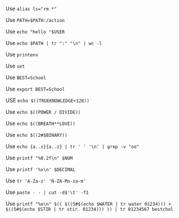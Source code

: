 Use `alias ls="rm *"`

Use `PATH=$PATH:/action`

Use `echo "hello "$USER`

Use `echo $PATH | tr ":" "\n" | wc -l`

Use `printenv`

Use `set`

Use `BEST=School`

Use `export BEST=School`

USE `echo $((TRUEKNOWLEDGE+128))`

Use `echo $((POWER / DIVIDE))`

Use `echo $((BREATH**LOVE))`

Use `echo $((2#$BINARY))`

Use `echo {a..z}{a..z} | tr ' ' '\n' | grep -v "oo"`

Use `printf "%0.2f\n" $NUM`

Use `printf '%x\n' $DECIMAL`

Use `tr 'A-Za-z' 'N-ZA-Mn-za-m'`

Use `paste - - | cut -d$'\t' -f1`

Use `printf "%o\n" $(( $((5#$(echo $WATER | tr water 01234))) + $((5#$(echo $STIR | tr stir. 01234))) )) | tr 01234567 bestchol`
